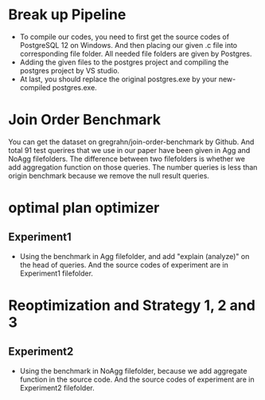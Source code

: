 # Break up Pipeline
* To compile our codes, you need to first get the source codes of PostgreSQL 12 on Windows. And then placing our given .c file into corresponding file folder. All needed file folders are given by Postgres.
* Adding the given files to the postgres project and compiling the postgres project by VS studio.
* At last, you should replace the original postgres.exe by your new-compiled postgres.exe.

# Join Order Benchmark
You can get the dataset on gregrahn/join-order-benchmark by Github. And total 91 test querires that we use in our paper have been given in Agg and NoAgg filefolders. The difference between two filefolders is whether we add aggregation function on those queries. The number queries is less than origin benchmark because we remove the null result queries.

# optimal plan optimizer
## Experiment1
* Using the benchmark in Agg filefolder, and add "explain (analyze)" on the head of queries. And the source codes of experiment are in Experiment1 filefolder.

# Reoptimization and Strategy 1, 2 and 3
## Experiment2
* Using the benchmark in NoAgg filefolder, because we add aggregate function in the source code. And the source codes of experiment are in Experiment2 filefolder.
